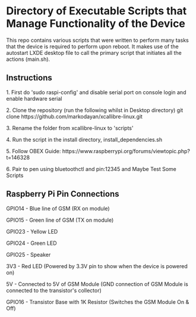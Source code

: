 <h1>Directory of Executable Scripts that Manage Functionality of the Device</h1>
<p>This repo contains various scripts that were written to perform many tasks that the device is required to perform upon reboot. It makes use of the autostart LXDE desktop file to call the primary script that initiates all the actions (main.sh).</p>
<h2>Instructions</h2>
<p>1. First do 'sudo raspi-config' and disable serial port on console login and enable hardware serial</p>
<p>2. Clone the repository (run the following whilst in Desktop directory) git clone https://github.com/markodayan/xcallibre-linux.git</p>
<p>3. Rename the folder from xcallibre-linux to 'scripts'</p>
<p>4. Run the script in the install directory, install_dependencies.sh</p>
<p>5. Follow OBEX Guide: https://www.raspberrypi.org/forums/viewtopic.php?t=146328</p>
<p>6. Pair to pen using bluetoothctl and pin:12345 and Maybe Test Some Scripts</p>
<h2>Raspberry Pi Pin Connections</h2>
<p>GPIO14 - Blue line of GSM (RX on module)</p>
<p>GPIO15 - Green line of GSM (TX on module)</p>
<p>GPIO23 - Yellow LED</p>
<p>GPIO24 - Green LED</p>
<p>GPIO25 - Speaker</p>
<p>3V3 - Red LED (Powered by 3.3V pin to show when the device is powered on)</p>
<p>5V - Connected to 5V of GSM Module (GND connection of GSM Module is connected to the transistor's collector)
<p>GPIO16 - Transistor Base with 1K Resistor (Switches the GSM Module On & Off)</p>
<br>


